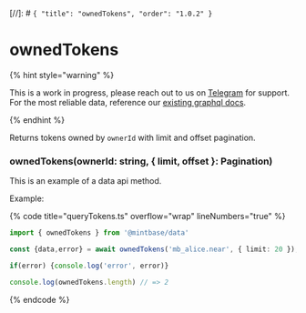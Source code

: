 [//]: # `{ "title": "ownedTokens", "order": "1.0.2" }`
# ownedTokens

{% hint style="warning" %}

This is a work in progress, please reach out to us on [Telegram](https://t.me/mintdev) for support.
For the most reliable data, reference our [existing graphql docs](https://docs.mintbase.io/dev/read-data/mintbase-graph).

{% endhint %}


Returns tokens owned by `ownerId` with limit and offset pagination.

### ownedTokens(ownerId: string, { limit, offset }: Pagination)

This is an example of a data api method.


Example:

{% code title="queryTokens.ts" overflow="wrap" lineNumbers="true" %}
```typescript
import { ownedTokens } from '@mintbase/data'

const {data,error} = await ownedTokens('mb_alice.near', { limit: 20 });

if(error) {console.log('error', error)}

console.log(ownedTokens.length) // => 2

```
{% endcode %}